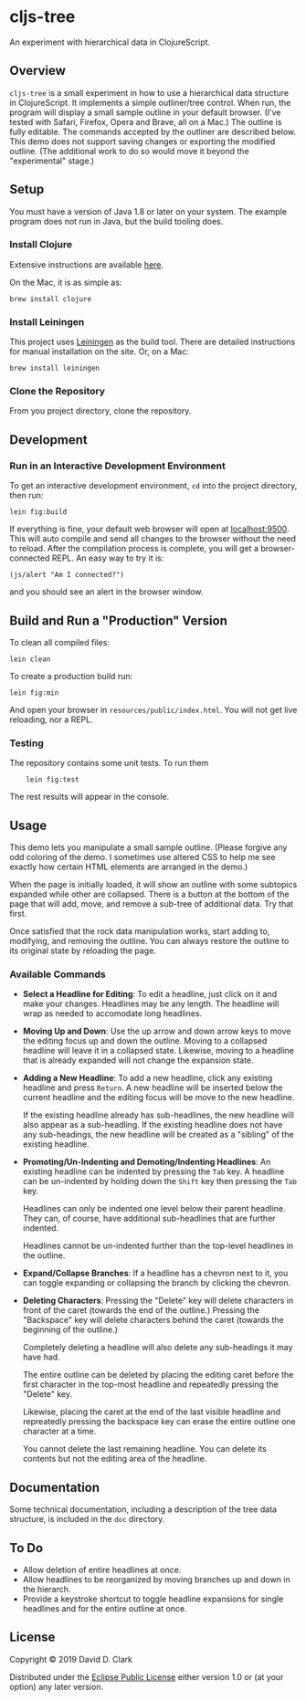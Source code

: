 # cljs-tree

An experiment with hierarchical data in ClojureScript.

## Overview

`cljs-tree` is a small experiment in how to use a hierarchical data structure in ClojureScript. It implements a simple outliner/tree control. When run, the program will display a small sample outline in your default browser. (I've tested with Safari, Firefox, Opera and Brave, all on a Mac.) The outline is fully editable. The commands accepted by the outliner are described below. This demo does not support saving changes or exporting the modified outline. (The additional work to do so would move it beyond the "experimental" stage.)

## Setup

You must have a version of Java 1.8 or later on your system. The example program does not run in Java, but the build tooling does.

### Install Clojure

Extensive instructions are available [here](https://www.clojure.org/guides/getting_started).

On the Mac, it is as simple as:

```
brew install clojure
```


### Install Leiningen

This project uses [Leiningen](https://leiningen.org) as the build tool. There are detailed instructions for manual installation on the site. Or, on a Mac:

```
brew install leiningen
```

### Clone the Repository

From you project directory, clone the repository.

## Development

### Run in an Interactive Development Environment

To get an interactive development environment, `cd` into the project directory, then run:

    lein fig:build

If everything is fine, your default web browser will open  at 
[localhost:9500](http://localhost:9500).
This will auto compile and send all changes to the browser without the
need to reload. After the compilation process is complete, you will
get a browser-connected REPL. An easy way to try it is:

    (js/alert "Am I connected?")

and you should see an alert in the browser window.

## Build and Run a "Production" Version

To clean all compiled files:

    lein clean

To create a production build run:

    lein fig:min

And open your browser in `resources/public/index.html`. You will not
get live reloading, nor a REPL. 

### Testing

The repository contains some unit tests. To run them

```
    lein fig:test
```

The rest results will appear in the console.

## Usage

This demo lets you manipulate a small sample outline. (Please forgive any odd coloring of the demo. I sometimes use altered CSS to help me see exactly how certain HTML elements are arranged in the demo.)

When the page is initially loaded, it will show an outline with some subtopics expanded while other are collapsed. There is a button at the bottom of the page that will add, move, and remove a sub-tree of additional data. Try that first.

Once satisfied that the rock data manipulation works, start adding to, modifying, and removing the outline. You can always restore the outline to its original state by reloading the page.

### Available Commands

- **Select a Headline for Editing**: To edit a headline, just click on it and make your changes. Headlines may be any length. The headline will wrap as needed to accomodate long headlines.
- **Moving Up and Down**: Use the up arrow and down arrow keys to move the editing focus up and down the outline. Moving to a collapsed headline will leave it in a collapsed state. Likewise, moving to a headline that is already expanded will not change the expansion state.
- **Adding a New Headline**: To add a new headline, click any existing headline and press `Return`. A new headline will be inserted below the current headline and the editing focus will be move to the new headline.

    If the existing headline already has sub-headlines, the new headline will also appear as a sub-headling. If the existing headline does not have any sub-headings, the new headline will be created as a "sibling" of the existing headline.

- **Promoting/Un-Indenting and Demoting/Indenting Headlines**: An existing headline can be indented by pressing the `Tab` key. A headline can be un-indented by holding down the `Shift` key then pressing the `Tab` key.

    Headlines can only be indented one level below their parent headline. They can, of course, have additional sub-headlines that are further indented.

    Headlines cannot be un-indented further than the top-level headlines in the outline.

- **Expand/Collapse Branches**: If a headline has a chevron next to it, you can toggle expanding or collapsing the branch by clicking the chevron.
- **Deleting Characters**: Pressing the "Delete" key will delete characters in front of the caret (towards the end of the outline.) Pressing the "Backspace" key will delete characters behind the caret (towards the beginning of the outline.)

    Completely deleting a headline will also delete any sub-headings it may have had.

    The entire outline can be deleted by placing the editing caret before the first character in the top-most headline and repeatedly pressing the "Delete" key.

    Likewise, placing the caret at the end of the last visible headline and repreatedly pressing the backspace key can erase the entire outline one character at a time.

    You cannot delete the last remaining headline. You can delete its contents but not the editing area of the headline.

## Documentation

Some technical documentation, including a description of the tree data structure, is included in the `doc` directory.

## To Do

- Allow deletion of entire headlines at once.
- Allow headlines to be reorganized by moving branches up and down in the hierarch.
- Provide a keystroke shortcut to toggle headline expansions for single headlines and for the entire outline at once.

## License

Copyright © 2019 David D. Clark

Distributed under the [Eclipse Public License](http://www.eclipse.org/legal/epl-v10.html) either version 1.0 or (at your option) any later version.
